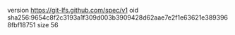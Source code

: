 version https://git-lfs.github.com/spec/v1
oid sha256:9654c8f2c3193a1f309d003b3909428d62aae7e2f1e63621e3893968fbf18751
size 56
